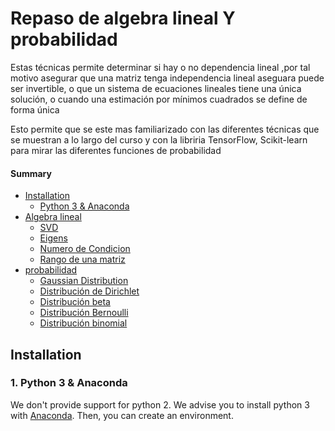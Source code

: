 # Repaso de algebra lineal Y probabilidad 


Estas técnicas permite determinar si hay o no dependencia lineal ,por tal motivo asegurar que una matriz tenga independencia lineal aseguara puede ser invertible, o que un sistema de ecuaciones lineales tiene una única solución, o cuando una estimación por mínimos cuadrados se define de forma única

Esto permite que se este mas familiarizado con las diferentes técnicas que se muestran a lo largo del curso y con la libriria TensorFlow, Scikit-learn para mirar las diferentes funciones de probabilidad

#### Summary

* [Installation](#installation)
    * [Python 3 & Anaconda](#1-python-3--anaconda)
* [Algebra lineal](https://github.com/sebastianlop8/Machine_Learning/blob/master/review%20_of_linear%20algebra_probability/tarea%201.ipynb)
    * [SVD](https://github.com/sebastianlop8/Machine_Learning/blob/master/review%20_of_linear%20algebra_probability/tarea%201.ipynb)
    * [Eigens](https://github.com/sebastianlop8/Machine_Learning/blob/master/review%20_of_linear%20algebra_probability/tarea%201.ipynb)
    * [Numero de Condicion](https://github.com/sebastianlop8/Machine_Learning/blob/master/review%20_of_linear%20algebra_probability/tarea%201.ipynb)
    * [Rango de una matriz](https://github.com/sebastianlop8/Machine_Learning/blob/master/review%20_of_linear%20algebra_probability/tarea%201.ipynb)
* [probabilidad](https://github.com/sebastianlop8/Machine_Learning/blob/master/review%20_of_linear%20algebra_probability/tarea%202.ipynb)
    * [Gaussian Distribution](https://github.com/sebastianlop8/Machine_Learning/blob/master/review%20_of_linear%20algebra_probability/tarea%202.ipynb)
    * [Distribución de Dirichlet](https://github.com/sebastianlop8/Machine_Learning/blob/master/review%20_of_linear%20algebra_probability/tarea%202.ipynb)
    * [Distribución beta](https://github.com/sebastianlop8/Machine_Learning/blob/master/review%20_of_linear%20algebra_probability/tarea%202.ipynb)
    * [Distribución Bernoulli](https://github.com/sebastianlop8/Machine_Learning/blob/master/review%20_of_linear%20algebra_probability/tarea%202.ipynb)
    * [Distribución binomial](https://github.com/sebastianlop8/Machine_Learning/blob/master/review%20_of_linear%20algebra_probability/tarea%202.ipynb)

## Installation

### 1. Python 3 & Anaconda

We don't provide support for python 2. We advise you to install python 3 with [Anaconda](https://www.continuum.io/downloads). Then, you can create an environment.
